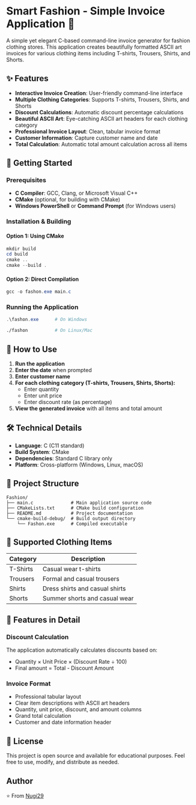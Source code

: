 # Smart Fashion - Simple Invoice Application 👔

A simple yet elegant C-based command-line invoice generator for fashion clothing stores. This application creates beautifully formatted ASCII art invoices for various clothing items including T-shirts, Trousers, Shirts, and Shorts.

## ✨ Features

- **Interactive Invoice Creation**: User-friendly command-line interface
- **Multiple Clothing Categories**: Supports T-shirts, Trousers, Shirts, and Shorts
- **Discount Calculations**: Automatic discount percentage calculations
- **Beautiful ASCII Art**: Eye-catching ASCII art headers for each clothing category
- **Professional Invoice Layout**: Clean, tabular invoice format
- **Customer Information**: Capture customer name and date
- **Total Calculation**: Automatic total amount calculation across all items


## 🚀 Getting Started

### Prerequisites

- **C Compiler**: GCC, Clang, or Microsoft Visual C++
- **CMake** (optional, for building with CMake)
- **Windows PowerShell** or **Command Prompt** (for Windows users)

### Installation & Building

#### Option 1: Using CMake
```powershell
mkdir build
cd build
cmake ..
cmake --build .
```

#### Option 2: Direct Compilation
```powershell
gcc -o fashon.exe main.c
```

### Running the Application

```powershell
.\fashon.exe      # On Windows
```

```bash
./fashon          # On Linux/Mac
```

## 📝 How to Use

1. **Run the application**
2. **Enter the date** when prompted
3. **Enter customer name**
4. **For each clothing category (T-shirts, Trousers, Shirts, Shorts):**
   - Enter quantity
   - Enter unit price
   - Enter discount rate (as percentage)
5. **View the generated invoice** with all items and total amount

## 🛠️ Technical Details

- **Language**: C (C11 standard)
- **Build System**: CMake
- **Dependencies**: Standard C library only
- **Platform**: Cross-platform (Windows, Linux, macOS)

## 📁 Project Structure

```
Fashion/
├── main.c              # Main application source code
├── CMakeLists.txt      # CMake build configuration
├── README.md           # Project documentation
└── cmake-build-debug/  # Build output directory
    └── Fashon.exe      # Compiled executable
```

## 🎯 Supported Clothing Items

| Category | Description |
|----------|-------------|
| T-Shirts | Casual wear t-shirts |
| Trousers | Formal and casual trousers |
| Shirts   | Dress shirts and casual shirts |
| Shorts   | Summer shorts and casual wear |

## 🔧 Features in Detail

### Discount Calculation
The application automatically calculates discounts based on:
- Quantity × Unit Price × (Discount Rate ÷ 100)
- Final amount = Total - Discount Amount

### Invoice Format
- Professional tabular layout
- Clear item descriptions with ASCII art headers
- Quantity, unit price, discount, and amount columns
- Grand total calculation
- Customer and date information header


## 📝 License

This project is open source and available for educational purposes. Feel free to use, modify, and distribute as needed.


## Author

⭐️ From [Nugi29](https://github.com/Nugi29)



